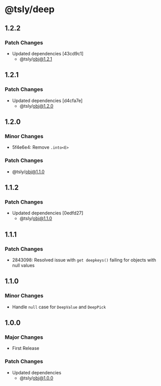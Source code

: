 # @tsly/deep

## 1.2.2

### Patch Changes

- Updated dependencies [43cd9c1]
  - @tsly/obj@1.2.1

## 1.2.1

### Patch Changes

- Updated dependencies [d4cfa7e]
  - @tsly/obj@1.2.0

## 1.2.0

### Minor Changes

- 5f4e6e4: Remove `.into<E>`

### Patch Changes

- @tsly/obj@1.1.0

## 1.1.2

### Patch Changes

- Updated dependencies [0edfd27]
  - @tsly/obj@1.1.0

## 1.1.1

### Patch Changes

- 2843098: Resolved issue with `get deepkeys()` failing for objects with null values

## 1.1.0

### Minor Changes

- Handle `null` case for `DeepValue` and `DeepPick`

## 1.0.0

### Major Changes

- First Release

### Patch Changes

- Updated dependencies
  - @tsly/obj@1.0.0

